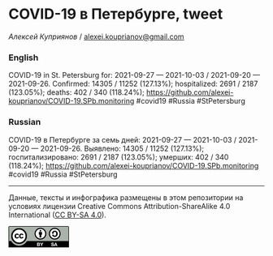 COVID-19 в Петербурге, tweet
============================

*Алексей Куприянов* /
<a href="mailto:alexei.kouprianov@gmail.com" class="email">alexei.kouprianov@gmail.com</a>

### English

COVID-19 in St. Petersburg for: 2021-09-27 — 2021-10-03 / 2021-09-20 —
2021-09-26. Сonfirmed: 14305 / 11252 (127.13%); hospitalized: 2691 /
2187 (123.05%); deaths: 402 / 340 (118.24%);
<a href="https://github.com/alexei-kouprianov/COVID-19.SPb.monitoring" class="uri">https://github.com/alexei-kouprianov/COVID-19.SPb.monitoring</a>
\#covid19 \#Russia \#StPetersburg

### Russian

COVID-19 в Петербурге за семь дней: 2021-09-27 — 2021-10-03 / 2021-09-20
— 2021-09-26. Выявлено: 14305 / 11252 (127.13%); госпитализировано: 2691
/ 2187 (123.05%); умерших: 402 / 340 (118.24%);
<a href="https://github.com/alexei-kouprianov/COVID-19.SPb.monitoring" class="uri">https://github.com/alexei-kouprianov/COVID-19.SPb.monitoring</a>
\#covid19 \#Russia \#StPetersburg

------------------------------------------------------------------------

Данные, тексты и инфографика размещены в этом репозитории на условиях
лицензии Creative Commons Attribution-ShareAlike 4.0 International ([CC
BY-SA 4.0](https://creativecommons.org/licenses/by-sa/4.0/)).

![](../misc/CC-BY-SA-icon.png "CC-BY-SA")
